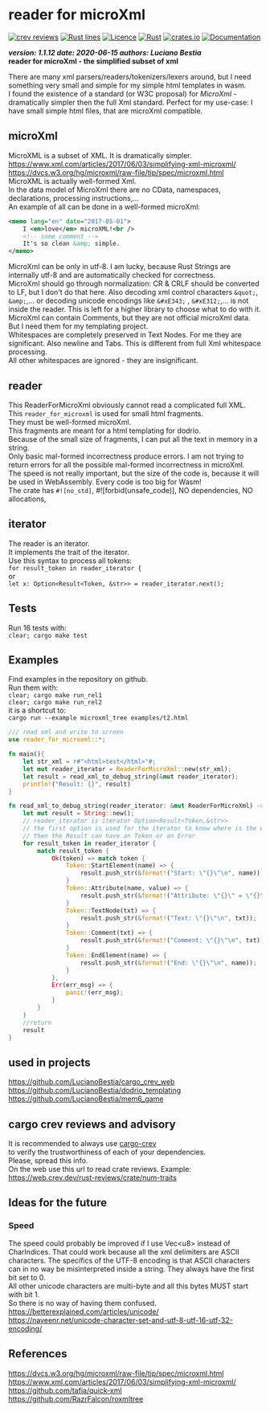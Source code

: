 # reader for microXml

[![crev reviews](
https://web.crev.dev/rust-reviews/badge/crev_count/reader_for_microxml.svg
)](https://web.crev.dev/rust-reviews/crate/reader_for_microxml/) [![Rust lines](https://img.shields.io/badge/Rust_lines-308-green.svg)](https://github.com/LucianoBestia/reader_for_microxml) [![Licence](https://img.shields.io/badge/license-MIT-blue.svg)](https://github.com/LucianoBestia/reader_for_microxml/blob/master/LICENSE) [![Rust](https://github.com/LucianoBestia/reader_for_microxml/workflows/Rust/badge.svg)](https://github.com/LucianoBestia/reader_for_microxml/) [![crates.io](https://meritbadge.herokuapp.com/reader_for_microxml)](https://crates.io/crates/reader_for_microxml) [![Documentation](https://docs.rs/reader_for_microxml/badge.svg)](https://docs.rs/reader_for_microxml/)  

[comment]: # (lmake_readme cargo.toml data start)
***version: 1.1.12  date: 2020-06-15 authors: Luciano Bestia***  
**reader for microXml - the simplified subset of xml**

[comment]: # (lmake_readme cargo.toml data end)

There are many xml parsers/readers/tokenizers/lexers around, but I need something very small and simple for my simple html templates in wasm.\
I found the existence of a standard (or W3C proposal) for *MicroXml* - dramatically simpler then the full Xml standard. Perfect for my use-case: I have small simple html files, that are microXml compatible.  

## microXml

MicroXML is a subset of XML. It is dramatically simpler.\
<https://www.xml.com/articles/2017/06/03/simplifying-xml-microxml/>\
<https://dvcs.w3.org/hg/microxml/raw-file/tip/spec/microxml.html>\
MicroXML is actually well-formed Xml.\
In the data model of MicroXml there are no CData, namespaces, declarations, processing instructions,...\
An example of all can be done in a well-formed microXml:  

```xml
<memo lang="en" date="2017-05-01">
    I <em>love</em> microXML!<br />
    <!-- some comment -->
    It's so clean &amp; simple.
</memo>
```

MicroXml can be only in utf-8. I am lucky, because Rust Strings are internally utf-8 and are automatically checked for correctness.\
MicroXml should go through normalization: CR & CRLF should be converted to LF, but I don't do that here. Also decoding xml control characters `&quot;`, `&amp;`,... or decoding unicode encodings like `&#xE343;` , `&#xE312;`,... is not inside the reader. This is left for a higher library to choose what to do with it.\
MicroXml can contain Comments, but they are not official microXml data. But I need them for my templating project.\
Whitespaces are completely preserved in Text Nodes. For me they are significant. Also newline and Tabs. This is different from full Xml whitespace processing.\
All other whitespaces are ignored - they are insignificant.  

## reader

This ReaderForMicroXml obviously cannot read a complicated full XML.\
This `reader_for_microxml` is used for small html fragments.\
They must be well-formed microXml.\
This fragments are meant for a html templating for dodrio.\
Because of the small size of fragments, I can put all the text in memory in a string.\
Only basic mal-formed incorrectness produce errors. I am not trying to return errors for all the possible mal-formed incorrectness in microXml.\
The speed is not really important, but the size of the code is, because it will be used in WebAssembly. Every code is too big for Wasm!\
The crate has `#![no_std]`, #![forbid(unsafe_code)], NO dependencies, NO allocations,  

## iterator

The reader is an iterator.\
It implements the trait of the iterator.\
Use this syntax to process all tokens:\
`for result_token in reader_iterator {`\
or\
`let x: Option<Result<Token, &str>> = reader_iterator.next();`  

## Tests

Run 16 tests with:\
`clear; cargo make test`

## Examples

Find examples in the repository on github.\
Run them with:  
`clear; cargo make run_rel1`\
`clear; cargo make run_rel2`\
it is a shortcut to:\
`cargo run --example microxml_tree examples/t2.html`

```rust
/// read xml and write to screen
use reader_for_microxml::*;

fn main(){
    let str_xml = r#"<html>test</html>"#;
    let mut reader_iterator = ReaderForMicroXml::new(str_xml);
    let result = read_xml_to_debug_string(&mut reader_iterator);
    println!("Result: {}", result)
}

fn read_xml_to_debug_string(reader_iterator: &mut ReaderForMicroXml) -> String {
    let mut result = String::new();
    // reader_iterator is iterator Option<Result<Token,&str>>
    // the first option is used for the iterator to know where is the end
    // then the Result can have an Token or an Error
    for result_token in reader_iterator {
        match result_token {
            Ok(token) => match token {
                Token::StartElement(name) => {
                    result.push_str(&format!("Start: \"{}\"\n", name));
                }
                Token::Attribute(name, value) => {
                    result.push_str(&format!("Attribute: \"{}\" = \"{}\"\n", name, value));
                }
                Token::TextNode(txt) => {
                    result.push_str(&format!("Text: \"{}\"\n", txt));
                }
                Token::Comment(txt) => {
                    result.push_str(&format!("Comment: \"{}\"\n", txt));
                }
                Token::EndElement(name) => {
                    result.push_str(&format!("End: \"{}\"\n", name));
                }
            },
            Err(err_msg) => {
                panic!(err_msg);
            }
        }
    }
    //return
    result
}
```

## used in projects

<https://github.com/LucianoBestia/cargo_crev_web>  
<https://github.com/LucianoBestia/dodrio_templating>  
<https://github.com/LucianoBestia/mem6_game>  

## cargo crev reviews and advisory

It is recommended to always use [cargo-crev](https://github.com/crev-dev/cargo-crev)\
to verify the trustworthiness of each of your dependencies.\
Please, spread this info.\
On the web use this url to read crate reviews. Example:\
<https://web.crev.dev/rust-reviews/crate/num-traits>  

## Ideas for the future

### Speed

The speed could probably be improved if I use Vec\<u8\> instead of CharIndices. That could work because all the xml delimiters are ASCII characters. The specifics of the UTF-8 encoding is that ASCII characters can in no way be misinterpreted inside a string. They always have the first bit set to 0.\
All other unicode characters are multi-byte and all this bytes MUST start with bit 1.\
So there is no way of having them confused.\
<https://betterexplained.com/articles/unicode/>\
<https://naveenr.net/unicode-character-set-and-utf-8-utf-16-utf-32-encoding/>  

## References

<https://dvcs.w3.org/hg/microxml/raw-file/tip/spec/microxml.html>\
<https://www.xml.com/articles/2017/06/03/simplifying-xml-microxml/>\
<https://github.com/tafia/quick-xml>\
<https://github.com/RazrFalcon/roxmltree>  
